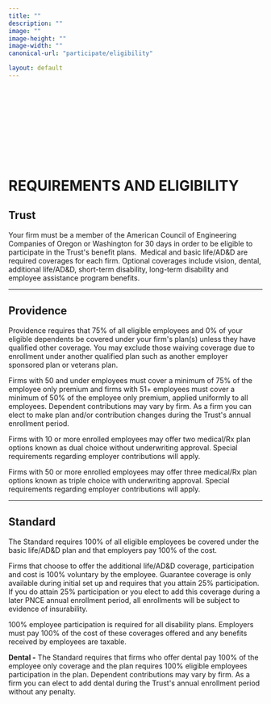 ```yaml
---
title: ""
description: ""
image: ""
image-height: ""
image-width: ""
canonical-url: "participate/eligibility"

layout: default
---
```

<div class="banner" style="min-height: 140px; padding: 0;">
    <div class="color-overlay"></div>
  </div>

  <div class="container main-body">
    <div class="row">
      <div class="col-12">
        <h1>REQUIREMENTS AND ELIGIBILITY</h1>
      </div>
    </div>
    <div class="row">
      <div class="col-3">
        <h2>Trust</h2>
      </div>
      <div class="col-9">
        <p>Your firm must be a member of the American Council of Engineering Companies
          of Oregon or Washington for 30 days in order to be eligible to participate in the Trust's benefit
          plans.&nbsp; Medical and basic life/AD&amp;D are required coverages for each firm. Optional coverages
          include vision, dental, additional life/AD&amp;D, short-term disability, long-term disability and employee
          assistance program benefits.</p>
      </div>
    </div>
    <hr />
    <div class="row">
      <div class="col-3">
        <h2>Providence</h2>
      </div>
      <div class="col-9">
        <p>Providence requires that 75% of all eligible employees and 0% of your
          eligible dependents be covered under your firm's plan(s) unless they have qualified other coverage. You
          may exclude those waiving coverage due to enrollment under another qualified plan such as another employer
          sponsored plan or veterans plan.</p>
        <p>Firms with 50 and under employees must cover a minimum of 75% of the
          employee only premium and firms with 51+ employees must cover a minimum of 50% of the employee only
          premium, applied uniformly to all employees. Dependent contributions may vary by firm. As a firm you can
          elect to make plan and/or contribution changes during the Trust's annual enrollment period.</p>
        <p>Firms with 10 or more enrolled employees may offer two medical/Rx plan
          options known as dual choice without underwriting approval. Special requirements regarding employer
          contributions will apply.</p>
        <p>Firms with 50 or more enrolled employees may offer three medical/Rx plan
          options known as triple choice with underwriting approval. Special requirements regarding employer
          contributions will apply.</p>
      </div>
    </div>
    <hr />
    <div class="row">
      <div class="col-3">
        <h2>Standard</h2>
      </div>
      <div class="col-9">
        <p>The Standard requires 100% of all eligible employees be covered under the
          basic life/AD&amp;D plan and that employers pay 100% of the cost.</p>
        <p>Firms that choose to offer the additional life/AD&amp;D coverage,
          participation and cost is 100% voluntary by the employee. Guarantee coverage is only available during
          initial set up and requires that you attain 25% participation. If you do attain 25% participation or you
          elect to add this coverage during a later PNCE annual enrollment period, all enrollments will be subject
          to evidence of insurability.</p>
        <p>100% employee participation is required for all disability plans. Employers
          must pay 100% of the cost of these coverages offered and any benefits received by employees are taxable.
        </p>
        <p><strong>Dental -</strong> The Standard requires that firms who offer dental
          pay 100% of the employee only coverage and the plan requires 100% eligible employees participation in the
          plan. Dependent contributions may vary by firm. As a firm you can elect to add dental during the Trust's
          annual enrollment period without any penalty.</p>
      </div>
    </div>
  </div>